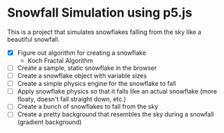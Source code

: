 # Snowfall Simulation using p5.js

This is a project that simulates snowflakes falling from the sky like a beautiful snowfall.

- [x] Figure out algorithm for creating a snowflake
  - Koch Fractal Algorithm
- [ ] Create a sample, static snowflake in the browser
- [ ] Create a snowflake object with variable sizes
- [ ] Create a simple physics engine for the snowflake to fall
- [ ] Apply snowflake physics so that it falls like an actual snowflake (more floaty, doesn't fall straight down, etc.)
- [ ] Create a bunch of snowflakes to fall from the sky
- [ ] Create a pretty background that resembles the sky during a snowfall (gradient background)
